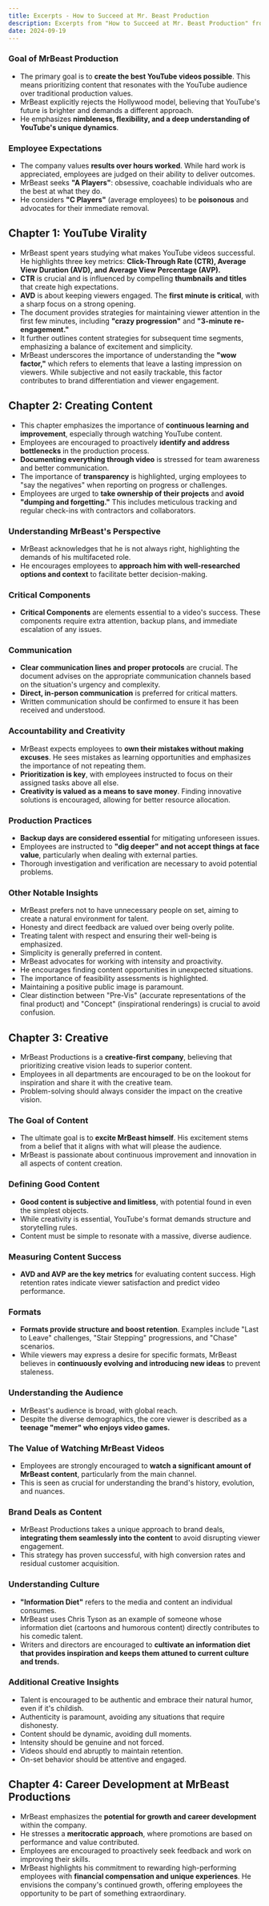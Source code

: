 ```yaml
---
title: Excerpts - How to Succeed at Mr. Beast Production
description: Excerpts from "How to Succeed at Mr. Beast Production" from Mr. Beast
date: 2024-09-19
---
```

### **Goal of MrBeast Production**

*   The primary goal is to **create the best YouTube videos possible**. This means prioritizing content that resonates with the YouTube audience over traditional production values.
*   MrBeast explicitly rejects the Hollywood model, believing that YouTube's future is brighter and demands a different approach. 
*   He emphasizes **nimbleness, flexibility, and a deep understanding of YouTube's unique dynamics**.

### **Employee Expectations**

*   The company values **results over hours worked**. While hard work is appreciated, employees are judged on their ability to deliver outcomes.
*   MrBeast seeks **"A Players"**: obsessive, coachable individuals who are the best at what they do. 
*   He considers **"C Players"** (average employees) to be **poisonous** and advocates for their immediate removal.

## **Chapter 1: YouTube Virality**

*   MrBeast spent years studying what makes YouTube videos successful. He highlights three key metrics: **Click-Through Rate (CTR), Average View Duration (AVD), and Average View Percentage (AVP).**
*   **CTR** is crucial and is influenced by compelling **thumbnails and titles** that create high expectations.
*   **AVD** is about keeping viewers engaged. The **first minute is critical**, with a sharp focus on a strong opening.
*   The document provides strategies for maintaining viewer attention in the first few minutes, including **"crazy progression"** and **"3-minute re-engagement."**
*   It further outlines content strategies for subsequent time segments, emphasizing a balance of excitement and simplicity.
*   MrBeast underscores the importance of understanding the **"wow factor,"** which refers to elements that leave a lasting impression on viewers. While subjective and not easily trackable, this factor contributes to brand differentiation and viewer engagement. 

## **Chapter 2: Creating Content**

*   This chapter emphasizes the importance of **continuous learning and improvement**, especially through watching YouTube content.
*   Employees are encouraged to proactively **identify and address bottlenecks** in the production process.
*   **Documenting everything through video** is stressed for team awareness and better communication. 
*   The importance of **transparency** is highlighted, urging employees to "say the negatives" when reporting on progress or challenges.
*   Employees are urged to **take ownership of their projects** and **avoid "dumping and forgetting."**  This includes meticulous tracking and regular check-ins with contractors and collaborators.

### **Understanding MrBeast's Perspective**

*   MrBeast acknowledges that he is not always right, highlighting the demands of his multifaceted role.
*   He encourages employees to **approach him with well-researched options and context** to facilitate better decision-making.

### **Critical Components**

*   **Critical Components** are elements essential to a video's success. These components require extra attention, backup plans, and immediate escalation of any issues.

### **Communication**

*   **Clear communication lines and proper protocols** are crucial. The document advises on the appropriate communication channels based on the situation's urgency and complexity. 
*   **Direct, in-person communication** is preferred for critical matters. 
*   Written communication should be confirmed to ensure it has been received and understood.

### **Accountability and Creativity**

*   MrBeast expects employees to **own their mistakes without making excuses**. He sees mistakes as learning opportunities and emphasizes the importance of not repeating them.
*   **Prioritization is key**, with employees instructed to focus on their assigned tasks above all else.
*   **Creativity is valued as a means to save money**. Finding innovative solutions is encouraged, allowing for better resource allocation.

### **Production Practices**

*   **Backup days are considered essential** for mitigating unforeseen issues. 
*   Employees are instructed to **"dig deeper" and not accept things at face value**, particularly when dealing with external parties. 
*   Thorough investigation and verification are necessary to avoid potential problems.

### **Other Notable Insights**

*   MrBeast prefers not to have unnecessary people on set, aiming to create a natural environment for talent. 
*   Honesty and direct feedback are valued over being overly polite. 
*   Treating talent with respect and ensuring their well-being is emphasized.
*   Simplicity is generally preferred in content.
*   MrBeast advocates for working with intensity and proactivity.
*   He encourages finding content opportunities in unexpected situations.
*   The importance of feasibility assessments is highlighted. 
*   Maintaining a positive public image is paramount. 
*   Clear distinction between "Pre-Vis" (accurate representations of the final product) and "Concept" (inspirational renderings) is crucial to avoid confusion.

## **Chapter 3: Creative**

*   MrBeast Productions is a **creative-first company**, believing that prioritizing creative vision leads to superior content.
*   Employees in all departments are encouraged to be on the lookout for inspiration and share it with the creative team.
*   Problem-solving should always consider the impact on the creative vision. 

### **The Goal of Content**

*   The ultimate goal is to **excite MrBeast himself**. His excitement stems from a belief that it aligns with what will please the audience.
*   MrBeast is passionate about continuous improvement and innovation in all aspects of content creation.

### **Defining Good Content**

*   **Good content is subjective and limitless**, with potential found in even the simplest objects.
*   While creativity is essential, YouTube's format demands structure and storytelling rules. 
*   Content must be simple to resonate with a massive, diverse audience.

### **Measuring Content Success**

*   **AVD and AVP are the key metrics** for evaluating content success.  High retention rates indicate viewer satisfaction and predict video performance.

### **Formats**

*   **Formats provide structure and boost retention**. Examples include "Last to Leave" challenges, "Stair Stepping" progressions, and "Chase" scenarios. 
*   While viewers may express a desire for specific formats, MrBeast believes in **continuously evolving and introducing new ideas** to prevent staleness.

### **Understanding the Audience**

*   MrBeast's audience is broad, with global reach. 
*   Despite the diverse demographics, the core viewer is described as a **teenage "memer" who enjoys video games.**

### **The Value of Watching MrBeast Videos**

*   Employees are strongly encouraged to **watch a significant amount of MrBeast content**, particularly from the main channel. 
*   This is seen as crucial for understanding the brand's history, evolution, and nuances.

### **Brand Deals as Content**

*   MrBeast Productions takes a unique approach to brand deals, **integrating them seamlessly into the content** to avoid disrupting viewer engagement. 
*   This strategy has proven successful, with high conversion rates and residual customer acquisition.

### **Understanding Culture**

*   **"Information Diet"** refers to the media and content an individual consumes. 
*   MrBeast uses Chris Tyson as an example of someone whose information diet (cartoons and humorous content) directly contributes to his comedic talent. 
*   Writers and directors are encouraged to **cultivate an information diet that provides inspiration and keeps them attuned to current culture and trends.**

### **Additional Creative Insights**

*   Talent is encouraged to be authentic and embrace their natural humor, even if it's childish. 
*   Authenticity is paramount, avoiding any situations that require dishonesty. 
*   Content should be dynamic, avoiding dull moments.
*   Intensity should be genuine and not forced. 
*   Videos should end abruptly to maintain retention.
*   On-set behavior should be attentive and engaged.

## **Chapter 4: Career Development at MrBeast Productions**

*   MrBeast emphasizes the **potential for growth and career development** within the company.
*   He stresses a **meritocratic approach**, where promotions are based on performance and value contributed. 
*   Employees are encouraged to proactively seek feedback and work on improving their skills. 
*   MrBeast highlights his commitment to rewarding high-performing employees with **financial compensation and unique experiences**.  He envisions the company's continued growth, offering employees the opportunity to be part of something extraordinary. 
